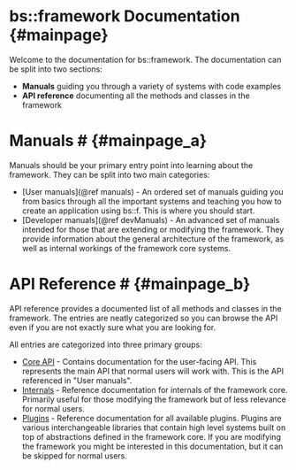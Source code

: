 bs::framework Documentation						{#mainpage}
===============

Welcome to the documentation for bs::framework. The documentation can be split into two sections:
 - **Manuals** guiding you through a variety of systems with code examples
 - **API reference** documenting all the methods and classes in the framework

# Manuals # {#mainpage_a}
Manuals should be your primary entry point into learning about the framework. They can be split into two main categories:
 - [User manuals](@ref manuals) - An ordered set of manuals guiding you from basics through all the important systems and teaching you how to create an application using bs::f. This is where you should start.
 - [Developer manuals](@ref devManuals) - An advanced set of manuals intended for those that are extending or modifying the framework. They provide information about the general architecture of the framework, as well as internal workings of the framework core systems.
 
# API Reference # {#mainpage_b}
API reference provides a documented list of all methods and classes in the framework. The entries are neatly categorized so you can browse the API even if you are not exactly sure what you are looking for. 

All entries are categorized into three primary groups:
 - <a class="el" href="group___layers.html">Core API</a> - Contains documentation for the user-facing API. This represents the main API that normal users will work with. This is the API referenced in "User manuals".
 - <a class="el" href="group___internals.html">Internals</a> - Reference documentation for internals of the framework core. Primarily useful for those modifying the framework but of less relevance for normal users.
 - <a class="el" href="group___plugins.html">Plugins</a> - Reference documentation for all available plugins. Plugins are various interchangeable libraries that contain high level systems built on top of abstractions defined in the framework core. If you are modifying the framework you might be interested in this documentation, but it can be skipped for normal users.